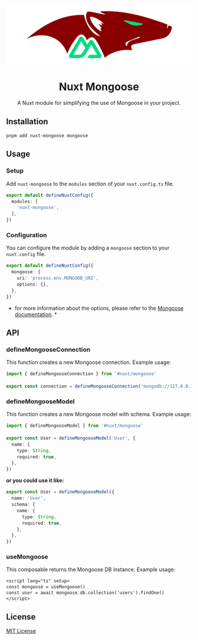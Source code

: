 ![nuxt-mongoose](./docs/public/nuxt-mongoose.svg)

<div align="center">
  <h1>Nuxt Mongoose</h1>

  A Nuxt module for simplifying the use of Mongoose in your project.
</div>


## Installation

```bash
pnpm add nuxt-mongoose mongoose
```

## Usage

### Setup

Add `nuxt-mongoose` to the `modules` section of your `nuxt.config.ts` file.

```ts
export default defineNuxtConfig({
  modules: [
    'nuxt-mongoose',
  ],
})
```

### Configuration

You can configure the module by adding a `mongoose` section to your `nuxt.config` file.

```ts
export default defineNuxtConfig({
  mongoose: {
    uri: 'process.env.MONGODB_URI',
    options: {},
  },
})
```

* for more information about the options, please refer to the [Mongoose documentation](https://mongoosejs.com/docs/connections.html#options). *

## API

### defineMongooseConnection

This function creates a new Mongoose connection. Example usage:

```ts
import { defineMongooseConnection } from '#nuxt/mongoose'

export const connection = defineMongooseConnection('mongodb://127.0.0.1/nuxt-mongoose')
```

### defineMongooseModel

This function creates a new Mongoose model with schema. Example usage:

```ts
import { defineMongooseModel } from '#nuxt/mongoose'

export const User = defineMongooseModel('User', {
  name: {
    type: String,
    required: true,
  },
})
```

**or you could use it like:**

```ts
export const User = defineMongooseModel({
  name: 'User',
  schema: {
    name: {
      type: String,
      required: true,
    },
  },
})
```

### useMongoose

This composable returns the Mongoose DB instance. Example usage:

```vue
<script lang="ts" setup>
const mongoose = useMongoose()
const user = await mongoose.db.collection('users').findOne()
</script>
```

## License

[MIT License](./LICENSE)
